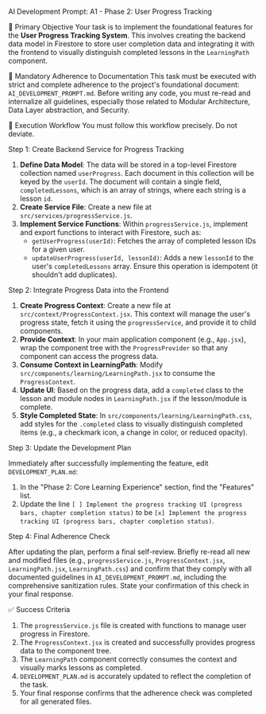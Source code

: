 AI Development Prompt: A1 - Phase 2: User Progress Tracking

🎯 Primary Objective
Your task is to implement the foundational features for the **User Progress Tracking System**. This involves creating the backend data model in Firestore to store user completion data and integrating it with the frontend to visually distinguish completed lessons in the `LearningPath` component.

📜 Mandatory Adherence to Documentation
This task must be executed with strict and complete adherence to the project's foundational document: `AI_DEVELOPMENT_PROMPT.md`. Before writing any code, you must re-read and internalize all guidelines, especially those related to Modular Architecture, Data Layer abstraction, and Security.

🔄 Execution Workflow
You must follow this workflow precisely. Do not deviate.

Step 1: Create Backend Service for Progress Tracking

1.  **Define Data Model**: The data will be stored in a top-level Firestore collection named `userProgress`. Each document in this collection will be keyed by the `userId`. The document will contain a single field, `completedLessons`, which is an array of strings, where each string is a lesson `id`.
2.  **Create Service File**: Create a new file at `src/services/progressService.js`.
3.  **Implement Service Functions**: Within `progressService.js`, implement and export functions to interact with Firestore, such as:
    *   `getUserProgress(userId)`: Fetches the array of completed lesson IDs for a given user.
    *   `updateUserProgress(userId, lessonId)`: Adds a new `lessonId` to the user's `completedLessons` array. Ensure this operation is idempotent (it shouldn't add duplicates).

Step 2: Integrate Progress Data into the Frontend

1.  **Create Progress Context**: Create a new file at `src/context/ProgressContext.jsx`. This context will manage the user's progress state, fetch it using the `progressService`, and provide it to child components.
2.  **Provide Context**: In your main application component (e.g., `App.jsx`), wrap the component tree with the `ProgressProvider` so that any component can access the progress data.
3.  **Consume Context in LearningPath**: Modify `src/components/learning/LearningPath.jsx` to consume the `ProgressContext`.
4.  **Update UI**: Based on the progress data, add a `completed` class to the lesson and module nodes in `LearningPath.jsx` if the lesson/module is complete.
5.  **Style Completed State**: In `src/components/learning/LearningPath.css`, add styles for the `.completed` class to visually distinguish completed items (e.g., a checkmark icon, a change in color, or reduced opacity).

Step 3: Update the Development Plan

Immediately after successfully implementing the feature, edit `DEVELOPMENT_PLAN.md`:
1.  In the "Phase 2: Core Learning Experience" section, find the "Features" list.
2.  Update the line `[ ] Implement the progress tracking UI (progress bars, chapter completion status)` to be `[x] Implement the progress tracking UI (progress bars, chapter completion status)`.

Step 4: Final Adherence Check

After updating the plan, perform a final self-review.
Briefly re-read all new and modified files (e.g., `progressService.js`, `ProgressContext.jsx`, `LearningPath.jsx`, `LearningPath.css`) and confirm that they comply with all documented guidelines in `AI_DEVELOPMENT_PROMPT.md`, including the comprehensive sanitization rules. State your confirmation of this check in your final response.

✅ Success Criteria
1.  The `progressService.js` file is created with functions to manage user progress in Firestore.
2.  The `ProgressContext.jsx` is created and successfully provides progress data to the component tree.
3.  The `LearningPath` component correctly consumes the context and visually marks lessons as completed.
4.  `DEVELOPMENT_PLAN.md` is accurately updated to reflect the completion of the task.
5.  Your final response confirms that the adherence check was completed for all generated files.
